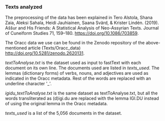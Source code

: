 ### Texts analyzed

The preprocessing of the data has been explained in Tero Alstola, Shana Zaia, Aleksi Sahala, Heidi Jauhiainen, Saana Svärd, & Krister Lindén. (2019). Aššur and His Friends: A Statistical Analysis of Neo-Assyrian Texts. Journal of Cuneiform Studies 71, 159–180. https://doi.org/10.1086/703859.

The Oracc data we use can be found in the Zenodo repository of the above-mentioned article (Texts/Oracc_data) http://doi.org/10.5281/zenodo.2620131.

*textToAnalyse.txt* is the dataset used as input to fastText with each document on its own line. The documents used are listed in *texts_used*. The lemmas (dictionary forms) of verbs, nouns, and adjectives are used as indicated in the Oracc metadata. Rest of the words are replaced with an underline character '_'.

*igidu_textToAnalyse.txt* is the same dataset as textToAnalyse.txt, but all the words transliterated as (d)igi.du are replaced with the lemma IGI.DU instead of using the original lemma in the Oracc metadata.

*texts_used* is a list of the 5,056 documents in the dataset.
